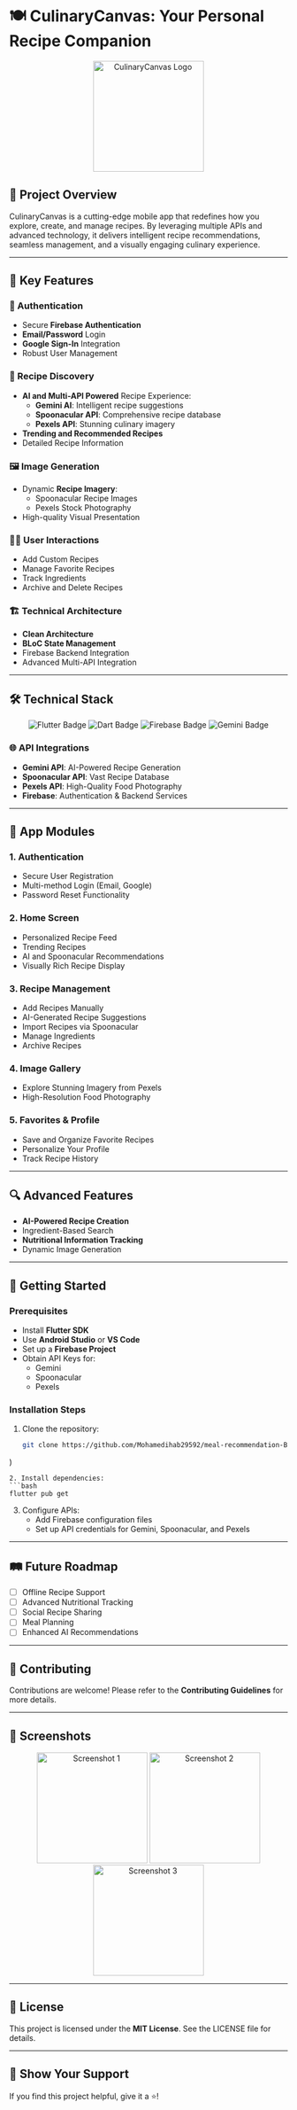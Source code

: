 # 🍽️ CulinaryCanvas: Your Personal Recipe Companion

<p align="center">

  <img src="![ic_splash](https://github.com/user-attachments/assets/3f3ebeba-e84f-435e-aea2-cee6d7857065)" width="200" alt="CulinaryCanvas Logo">
</p>

## 🌟 Project Overview

CulinaryCanvas is a cutting-edge mobile app that redefines how you explore, create, and manage recipes. By leveraging multiple APIs and advanced technology, it delivers intelligent recipe recommendations, seamless management, and a visually engaging culinary experience.

---

## 🚀 Key Features

### 🔐 Authentication
- Secure **Firebase Authentication**
- **Email/Password** Login
- **Google Sign-In** Integration
- Robust User Management

### 🍲 Recipe Discovery
- **AI and Multi-API Powered** Recipe Experience:
  - **Gemini AI**: Intelligent recipe suggestions
  - **Spoonacular API**: Comprehensive recipe database
  - **Pexels API**: Stunning culinary imagery
- **Trending and Recommended Recipes**
- Detailed Recipe Information

### 🖼️ Image Generation
- Dynamic **Recipe Imagery**:
  - Spoonacular Recipe Images
  - Pexels Stock Photography
- High-quality Visual Presentation

### 🧑‍🍳 User Interactions
- Add Custom Recipes
- Manage Favorite Recipes
- Track Ingredients
- Archive and Delete Recipes

### 🏗️ Technical Architecture
- **Clean Architecture**
- **BLoC State Management**
- Firebase Backend Integration
- Advanced Multi-API Integration

---

## 🛠️ Technical Stack

<p align="center">
  <img src="https://img.shields.io/badge/Flutter-02569B?style=for-the-badge&logo=flutter&logoColor=white" alt="Flutter Badge" />
  <img src="https://img.shields.io/badge/Dart-0175C2?style=for-the-badge&logo=dart&logoColor=white" alt="Dart Badge" />
  <img src="https://img.shields.io/badge/Firebase-FFCA28?style=for-the-badge&logo=firebase&logoColor=white" alt="Firebase Badge" />
  <img src="https://img.shields.io/badge/Gemini-4285F4?style=for-the-badge&logo=google&logoColor=white" alt="Gemini Badge" />
</p>

### 🌐 API Integrations
- **Gemini API**: AI-Powered Recipe Generation
- **Spoonacular API**: Vast Recipe Database
- **Pexels API**: High-Quality Food Photography
- **Firebase**: Authentication & Backend Services

---

## 📱 App Modules

### 1. Authentication
- Secure User Registration
- Multi-method Login (Email, Google)
- Password Reset Functionality

### 2. Home Screen
- Personalized Recipe Feed
- Trending Recipes
- AI and Spoonacular Recommendations
- Visually Rich Recipe Display

### 3. Recipe Management
- Add Recipes Manually
- AI-Generated Recipe Suggestions
- Import Recipes via Spoonacular
- Manage Ingredients
- Archive Recipes

### 4. Image Gallery
- Explore Stunning Imagery from Pexels
- High-Resolution Food Photography

### 5. Favorites & Profile
- Save and Organize Favorite Recipes
- Personalize Your Profile
- Track Recipe History

---

## 🔍 Advanced Features

- **AI-Powered Recipe Creation**
- Ingredient-Based Search
- **Nutritional Information Tracking**
- Dynamic Image Generation

---

## 🚀 Getting Started

### Prerequisites
- Install **Flutter SDK**
- Use **Android Studio** or **VS Code**
- Set up a **Firebase Project**
- Obtain API Keys for:
  - Gemini
  - Spoonacular
  - Pexels

### Installation Steps
1. Clone the repository:
   ```bash
   git clone https://github.com/Mohamedihab29592/meal-recommendation-B1.git
)
   ```
2. Install dependencies:
   ```bash
   flutter pub get
   ```
3. Configure APIs:
   - Add Firebase configuration files
   - Set up API credentials for Gemini, Spoonacular, and Pexels

---

## 🛤️ Future Roadmap
- [ ] Offline Recipe Support
- [ ] Advanced Nutritional Tracking
- [ ] Social Recipe Sharing
- [ ] Meal Planning
- [ ] Enhanced AI Recommendations

---

## 🤝 Contributing
Contributions are welcome! Please refer to the **Contributing Guidelines** for more details.

---

## 📸 Screenshots
<p align="center">
  <img src="screenshot1.png" width="200" alt="Screenshot 1">
  <img src="screenshot2.png" width="200" alt="Screenshot 2">
  <img src="screenshot3.png" width="200" alt="Screenshot 3">
</p>

---

## 📄 License
This project is licensed under the **MIT License**. See the LICENSE file for details.

---

## 🌟 Show Your Support
If you find this project helpful, give it a ⭐️!
